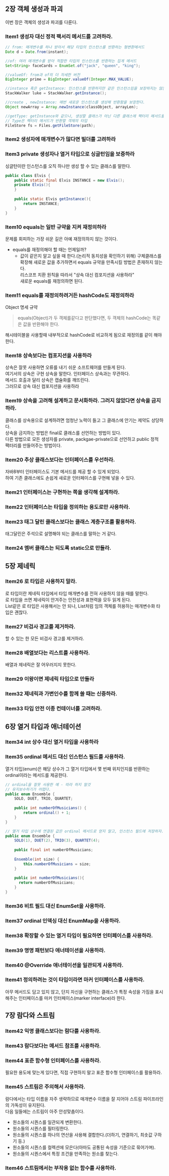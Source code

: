 ## 2장 객체 생성과 파괴
이번 장은 객체의 생성과 파괴를 다룬다.
### Item1 생성자 대신 정적 팩서리 메서드를 고려하라.
```java
// from: 매개변수를 하나 받아서 해당 타입의 인스턴스를 반환하는 형변환메서드
Date d = Date.from(instant);

//of: 여러 매개변수를 받아 적합한 타입의 인스턴스를 반환하는 집계 메서드
Set<String> faceCards = EnumSet.of("jack", "queen", "king");

//valueOf: from과 of의 더 자세한 버전
BigInteger prime = BigInteger.valueOf(Integer.MAX_VALUE);

//instance 혹은 getInstance: 인스턴스를 반환하지만 같은 인스턴스임을 보장하지는 않는다.
StackWalker luke = StackWalker.getInstance();

//create , newInstance: 매번 새로운 인스턴스를 생성해 반환함을 보장한다.
Object newArray = Array.newInstance(classObject, arrayLen);

//getType: getInstance와 같으나, 생성할 클래스가 아닌 다른 클래스에 팩터리 메서드를 정의할 때 쓴다.
// Type은 팩터리 메서드가 반환할 객체의 타입
FileStore fs = Files.getFileStore(path);
```
### Item2 생성자에 매개변수가 많다면 빌더를 고려하라
### Item3 private 생성자나 열거 타입으로 싱글턴임을 보증하라
싱글턴이란 인스턴스를 오직 하나만 생성 할 수 있는 클래스를 말한다.
```java
public class Elvis {
    public static final Elvis INSTANCE = new Elvis();
    private Elvis(){
    }
    
    public static Elvis getInstance(){
        return INSTANCE;
    }
}
```
### Item10 equals는 일반 규약을 지켜 재정의하라
문제를 회피하는 가장 쉬운 길은 아예 재정의하지 않는 것이다.   
* equals를 재정의해야 할 때는 언제일까?
  * 값이 같은지 알고 싶을 때 한다.(논리적 동치성을 확인하기 위해)
구체클래스를 확장해 새로운 값을 추가하면서 equals 규약을 만족시킬 방법은 존재하지 않는다.   
리스코프 치환 원칙을 따라서 "상속 대신 컴포지션을 사용하라"   
새로운 equals를 재정의하면 된다.

### Item11 equals를 재정의하려거든 hashCode도 재정의하라
Object 명세 규약
> equals(Object)가 두 객체를같다고 판단했다면, 두 객체의 hashCode는 똑같은 값을 반환해야 한다.

해시테이블을 사용할때 내부적으로 hashCode로 비교하게 됨으로 재정의를 같이 해야한다.
### Item18 상속보다는 컴포지션을 사용하라
상속은 잘못 사용하면 오류를 내기 쉬운 소프트웨어를 만들게 된다.   
여기서의 상속은 구현 상속을 말한다. 인터페이스 상속과는 무관하다.   
메서드 호출과 달리 상속은 캡슐화를 깨뜨린다.   
그러므로 상속 대신 컴포지션을 사용하라
### Item19 상속을 고려해 설계하고 문서화하라. 그러지 않았다면 상속을 금지하라.
클래스를 상속용으로 설계하려면 엄청난 노력이 들고 그 클래스에 안기는 제약도 상당하다.   
상속을 금지하는 방법은 final로 클래스를 선언하는 방법이 있다.   
다른 방법으로 모든 생성자를 private, packgae-private으로 선언하고 public 정적 팩터리를 만들어주는 방법이다.
### Item20 추상 클래스보다는 인터페이스를 우선하라.
자바8부터 인터페이스도 기본 메서드를 제공 할 수 있게 되었다.   
하여 기존 클래스에도 손쉽게 새로운 인터페이스를 구현해 넣을 수 있다.
### Item21 인터페이스는 구현하는 쪽을 생각해 설계하라.
### Item22 인터페이스는 타입을 정의하는 용도로만 사용하라.
### Item23 태그 달린 클래스보다는 클래스 계층구조를 활용하라.
태그달린은 주석으로 설명해야 되는 클래스를 말하는 거 같다.
### Item24 멤버 클래스는 되도록 static으로 만들라.
## 5장 제네릭
### Item26 로 타입은 사용하지 말라.
로 타입이란 제네릭 타입에서 타입 매개변수를 전혀 사용하지 않을 때를 말한다.   
로 타입을 쓰면 제네릭이 안겨주는 안전성과 표현력을 모두 읽게 된다.   
List같은 로 타입은 사용해서는 안 되나, List<Object>처럼 임의 객체를 허용하는 매개변수화 타입은 괜찮다.
### Item27 비검사 경고를 제거하라.
할 수 있는 한 모든 비검사 경고를 제거하라.
### Item28 배열보다는 리스트를 사용하라.
배열과 제네릭은 잘 어우러지지 못한다.   
### Item29 이왕이면 제네릭 타입으로 만들라
### Item32 제네릭과 가변인수를 함께 쓸 때는 신중하라.
### Item33 타입 안전 이종 컨테이너를 고려하라.
## 6장 열거 타입과 애너테이션
### Item34 int 상수 대신 열거 타입을 사용하라
### Item35 ordinal 메서드 대신 인스턴스 필드를 사용하라.
열거 타입(enum)은 해당 상수가 그 열거 타입에서 몇 번째 위치인지를 반환하는   
ordinal이라는 메서드를 제공한다.
```java
// ordinal을 잘못 사용한 예 - 따라 하지 말것
// 유지보수하기가 어렵다.
public enum Ensemble {
    SOLO, DUET, TRIO, QUARTET;
    
    public int numberOfMusicians() {
        return ordinal() + 1;
    }
}

// 열거 타입 상수에 연결된 값은 ordinal 메서드로 얻지 말고, 인스턴스 필드에 저장하자.
public enum Ensemble {
    SOLO(1), DUET(2), TRIO(3), QUARTET(4);
    
    public final int numberOfMusicians;
    
    Ensemble(int size) {
        this.numberOfMusicians = size;
    }
    
    public int numberOfMusicians(){
      return numberOfMusicians;  
    }
}
```
### Item36 비트 필드 대신 EnumSet을 사용하라.
### Item37 ordinal 인덱싱 대신 EnumMap을 사용하라.
### Item38 확장할 수 있는 열거 타입이 필요하면 인터페이스를 사용하라.
### Item39 명명 패턴보다 애너테이션을 사용하라.
### Item40 @Override 애너테이션을 일관되게 사용하라.
### Item41 정의하려는 것이 타입이라면 마커 인터페이스를 사용하라.
아무 메서드도 담고 있지 않고, 단지 자신을 구현하는 클래스가 특정 속성을 가짐을 표시해주는 인터페이스를 마커 인터페이스(marker interface)라 한다.
## 7장 람다와 스트림
### Item42 익명 클래스보다는 람다를 사용하라.
### Item43 람다보다는 메서드 참조를 사용하라.
### Item44 표준 함수형 인터페이스를 사용하라.
필요한 용도에 맞는게 있다면, 직접 구현하지 말고 표준 함수형 인터페이스를 활용하라.
### Item45 스트림은 주의해서 사용하라.
람다에서는 타입 이름을 자주 생략하므로 매개변수 이름을 잘 지어야 스트림 파이프라인의 가독성이 유지된다.      
다음 일들에는 스트림이 아주 안성맞춤이다.
* 원소들의 시퀀스를 일관되게 변환한다.
* 원소들의 시퀀스를 필터링한다.
* 원소들의 시퀀스를 하나의 연산을 사용해 결합한다.(더하기, 연결하기, 최솟값 구하기 등.)
* 원소들의 시퀀스를 컬렉션에 모은다(아마도 공통된 속성을 기준으로 묶어가며).
* 원소들의 시퀀스에서 특정 조건을 만족하는 원소를 찾는다.
### Item46 스트림에서는 부작용 없는 함수를 사용하라.
